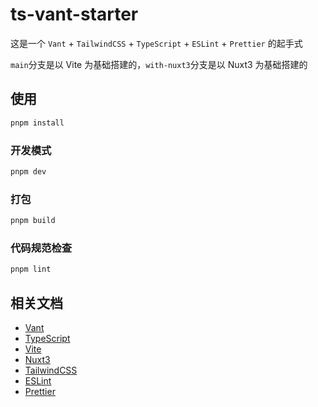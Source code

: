 # ts-vant-starter

这是一个 `Vant` + `TailwindCSS` + `TypeScript` + `ESLint` + `Prettier` 的起手式

`main`分支是以 Vite 为基础搭建的，`with-nuxt3`分支是以 Nuxt3 为基础搭建的

## 使用

```sh
pnpm install
```

### 开发模式

```sh
pnpm dev
```

### 打包

```sh
pnpm build
```

### 代码规范检查

```sh
pnpm lint
```

## 相关文档

- [Vant](https://vant-ui.github.io/vant/#/zh-CN)
- [TypeScript](https://www.tslang.cn/)
- [Vite](https://cn.vitejs.dev/)
- [Nuxt3](https://nuxt.com.cn/)
- [TailwindCSS](https://tailwind.nodejs.cn/)
- [ESLint](https://eslint.nodejs.cn/)
- [Prettier](https://prettier.nodejs.cn/)
